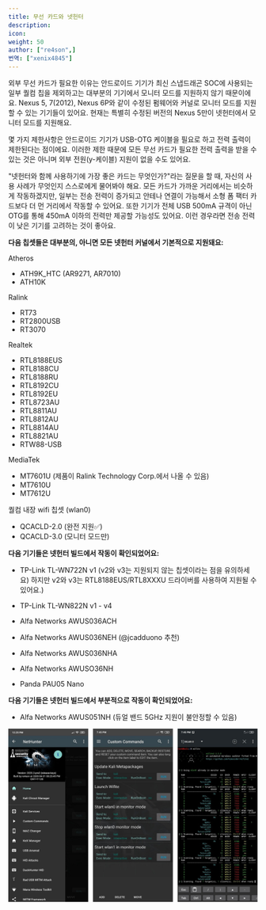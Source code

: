 ```yaml
---
title: 무선 카드와 넷헌터
description:
icon:
weight: 50
author: ["re4son",]
번역: ["xenix4845"]
---
```


외부 무선 카드가 필요한 이유는 안드로이드 기기가 최신 스냅드래곤 SOC에 사용되는 일부 퀄컴 칩을 제외하고는 대부분의 기기에서 모니터 모드를 지원하지 않기 때문이에요. Nexus 5, 7(2012), Nexus 6P와 같이 수정된 펌웨어와 커널로 모니터 모드를 지원할 수 있는 기기들이 있어요. 현재는 특별히 수정된 버전의 Nexus 5만이 넷헌터에서 모니터 모드를 지원해요.

몇 가지 제한사항은 안드로이드 기기가 USB-OTG 케이블을 필요로 하고 전력 출력이 제한된다는 점이에요. 이러한 제한 때문에 모든 무선 카드가 필요한 전력 출력을 받을 수 있는 것은 아니며 외부 전원(y-케이블) 지원이 없을 수도 있어요.

"넷헌터와 함께 사용하기에 가장 좋은 카드는 무엇인가?"라는 질문을 할 때, 자신의 사용 사례가 무엇인지 스스로에게 물어봐야 해요.
모든 카드가 가까운 거리에서는 비슷하게 작동하겠지만, 일부는 전송 전력이 증가되고 안테나 연결이 가능해서 소형 폼 팩터 카드보다 더 먼 거리에서 작동할 수 있어요.
또한 기기가 전체 USB 500mA 규격이 아닌 OTG를 통해 450mA 이하의 전력만 제공할 가능성도 있어요. 이런 경우라면 전송 전력이 낮은 기기를 고려하는 것이 좋아요.

**다음 칩셋들은 대부분의, 아니면 모든 넷헌터 커널에서 기본적으로 지원돼요:**

Atheros
- ATH9K_HTC (AR9271, AR7010)
- ATH10K

Ralink
- RT73
- RT2800USB
- RT3070

Realtek
- RTL8188EUS
- RTL8188CU
- RTL8188RU
- RTL8192CU
- RTL8192EU
- RTL8723AU
- RTL8811AU
- RTL8812AU
- RTL8814AU
- RTL8821AU
- RTW88-USB

MediaTek
- MT7601U (제품이 Ralink Technology Corp.에서 나올 수 있음)
- MT7610U
- MT7612U

퀄컴 내장 wifi 칩셋 (wlan0)
- QCACLD-2.0 (완전 지원✅)
- QCACLD-3.0 (모니터 모드만)

**다음 기기들은 넷헌터 빌드에서 작동이 확인되었어요:**
- TP-Link TL-WN722N v1 (v2와 v3는 지원되지 않는 칩셋이라는 점을 유의하세요)
  하지만 v2와 v3는 RTL8188EUS/RTL8XXXU 드라이버를 사용하여 지원될 수 있어요.)

- TP-Link TL-WN822N v1 - v4
- Alfa Networks AWUS036ACH
- Alfa Networks AWUS036NEH (@jcadduono 추천)
- Alfa Networks AWUS036NHA
- Alfa Networks AWUSO36NH
- Panda PAU05 Nano

**다음 기기들은 넷헌터 빌드에서 부분적으로 작동이 확인되었어요:**
- Alfa Networks AWUS051NH (듀얼 밴드 5GHz 지원이 불안정할 수 있음)

![](nethunter-wlan0monitor.png)
